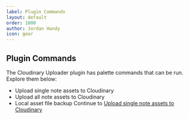 ```yaml
---
label: Plugin Commands
layout: default
order: 1000
author: Jordan Handy
icon: gear
---
```

## Plugin Commands

The Cloudinary Uploader plugin has palette commands that can be run.  Explore them below:
- Upload single note assets to Cloudinary
- Upload all note assets to Cloudinary
- Local asset file backup
Continue to [Upload single note assets to Cloudinary](upload-single-note-cloudinary.md)